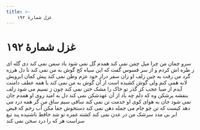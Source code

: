 ```yaml
---
title: >-
    غزل شمارهٔ ۱۹۲
---
```

# غزل شمارهٔ ۱۹۲

سرو چمان من چرا میل چمن نمی کند
همدم گل نمی شود یاد سمن نمی کند
دی گله ای ز طره اش کردم و از سر فسوس
گفت که این سیاه کج گوش به من نمی کند
تا دل هرزه گرد من رفت به چین زلف او
زان سفر دراز خود عزم وطن نمی کند
پیش کمان ابرویش لابه همی کنم ولی
گوش کشیده است از آن گوش به من نمی کند
با همه عطف دامنت آیدم از صبا عجب
کز گذر تو خاک را مشک ختن نمی کند
چون ز نسیم می شود زلف بنفشه پرشکن
وه که دلم چه یاد از آن عهدشکن نمی کند
دل به امید روی او همدم جان نمی شود
جان به هوای کوی او خدمت تن نمی کند
ساقی سیم ساق من گر همه درد می دهد
کیست که تن چو جام می جمله دهن نمی کند
دستخوش جفا مکن آب رخم که فیض ابر
بی مدد سرشک من در عدن نمی کند
کشته غمزه تو شد حافظ ناشنیده پند
تیغ سزاست هر که را درد سخن نمی کند
